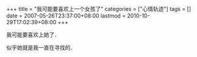 +++
title = "我可能要喜欢上一个女孩了"
categories = ["心情轨迹"]
tags = []
date = 2007-05-26T23:37:00+08:00
lastmod = 2010-10-29T17:02:39+08:00
+++



我可能要喜欢上她了．

似乎她就是我一直在寻找的．
